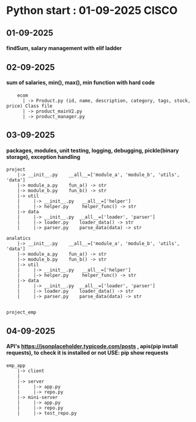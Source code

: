 # Python start : 01-09-2025 CISCO 

## **01-09-2025**
#### findSum, salary management with elif ladder

## **02-09-2025**
#### sum of salaries, min(), max(), min function with hard code
```
    ecom 
      | -> Product.py (id, name, description, category, tags, stock, price) Class file
      | -> product_mainV2.py  
      | -> product_manager.py  
```


## **03-09-2025**
#### packages, modules, unit testing, logging, debugging, pickle(binary storage), exception handling
```
project
    |-> __init__.py    __all__=['module_a', 'module_b', 'utils', 'data']
    |-> module_a.py    fun_a() -> str
    |-> module_b.py    fun_b() -> str
    |-> util
    |     |-> __init__.py   __all__=['helper']
    |     |-> helper.py     helper_func() -> str
    |-> data
    |     |-> __init__.py  __all__=['loader', 'parser']
    |     |-> loader.py    loader_data() -> str
    |     |-> parser.py    parse_data(data) -> str
```
```
analatics
    |-> __init__.py    __all__=['module_a', 'module_b', 'utils', 'data']
    |-> module_a.py    fun_a() -> str
    |-> module_b.py    fun_b() -> str
    |-> util
    |     |-> __init__.py   __all__=['helper']
    |     |-> helper.py     helper_func() -> str
    |-> data
    |     |-> __init__.py  __all__=['loader', 'parser']
    |     |-> loader.py    loader_data() -> str
    |     |-> parser.py    parse_data(data) -> str
```

```

project_emp 
```

## **04-09-2025**
####   API's https://jsonplaceholder.typicode.com/posts , apis(pip install requests), to check it is installed or not USE: pip show requests

```
emp_app
    |-> client
    |    
    |-> server
    |     |-> app.py     
    |     |-> repo.py
    |-> mini-server
    |     |-> app.py
    |     |-> repo.py
    |     |-> test_repo.py
```